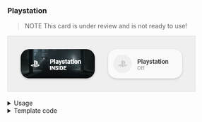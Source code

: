 ### Playstation  

> NOTE
> This card is under review and is not ready to use!

![Playstation](../../screenshots/playstation.png)

<details>
<summary>Usage</summary>

#### Example

```yaml
- type: 'custom:button-card'
  template: card_ps4
  entity: media_player.example
```

#### Variables
<table>
<tr>
<th>Variable</th>
<th>Example</th>
<th>Required</th>
<th>Explanation</th>
</tr>
<tr>
<td></td>
<td></td>
<td></td>
<td></td>
</tr>
</table>
<br />
</details>

<details>
<summary>Template code</summary>

```yaml
card_ps4:
  template:
    - icon_info_bg
  label: >-
    [[[ if (entity.state =='unknown'){
          return "Off";
        }else if (entity.state =='standby'){
          return "En veille";
        }else{
          return "On";
        }
    ]]]
  styles:
    icon:
      - color: 'rgba(var(--color-theme),0.2)'
    img_cell:
      - background-color: 'rgba(var(--color-theme),0.05)'
  state:
    - value: 'idle'
      styles:
        icon:
          - color: 'rgba(var(--color-blue),1)'
        img_cell:
          - background-color: 'rgba(var(--color-blue), 0.2)'
    - value: 'standby'
      styles:
        icon:
          - color: 'rgba(var(--color-theme),0.2)'
        img_cell:
          - background-color: 'rgba(var(--color-theme),0.05)'
    - operator: template
      value: >
        [[[
          return entity.state !='unknown' 
        ]]]
      name: >
          [[[
            return entity.attributes.media_title;
          ]]]
      label: >
          [[[
            return entity.attributes.friendly_name;
          ]]]
      styles:
        label: 
          - color: white
          - filter: opacity(100%)
        img_cell:
          - background-color: 'none'
        icon:
          - color: white
        name:
          - color: white
        card:
          - background-blend-mode: multiply
          - background: >
              [[[
                var image = entity.attributes.entity_picture;
                return 'center / cover url(' + image + ') rgba(0, 0, 0, 0.15)';
              ]]]
```

</details>